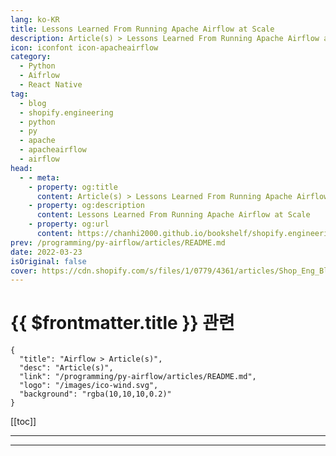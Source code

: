 ```yaml
---
lang: ko-KR
title: Lessons Learned From Running Apache Airflow at Scale
description: Article(s) > Lessons Learned From Running Apache Airflow at Scale
icon: iconfont icon-apacheairflow
category: 
  - Python
  - Aifrlow
  - React Native
tag: 
  - blog
  - shopify.engineering
  - python
  - py
  - apache
  - apacheairflow
  - airflow
head:
  - - meta:
    - property: og:title
      content: Article(s) > Lessons Learned From Running Apache Airflow at Scale
    - property: og:description
      content: Lessons Learned From Running Apache Airflow at Scale
    - property: og:url
      content: https://chanhi2000.github.io/bookshelf/shopify.engineering/lessons-learned-apache-airflow-scale.html
prev: /programming/py-airflow/articles/README.md
date: 2022-03-23
isOriginal: false
cover: https://cdn.shopify.com/s/files/1/0779/4361/articles/Shop_Eng_Blog_Header_3.png?format=webp&v=1618518074&width=1024
---
```


# {{ $frontmatter.title }} 관련

```component VPCard
{
  "title": "Airflow > Article(s)",
  "desc": "Article(s)",
  "link": "/programming/py-airflow/articles/README.md",
  "logo": "/images/ico-wind.svg",
  "background": "rgba(10,10,10,0.2)"
}
```

[[toc]]

---

<SiteInfo
  name="Lessons Learned From Running Apache Airflow at Scale"
  desc="Shopify shares some of the lessons we learned and solutions we built in order to run Airflow at scale."
  url="https://shopify.engineering/lessons-learned-apache-airflow-scale"
  logo="https://cdn.shopify.com/static/shopify-favicon.png"
  preview="https://cdn.shopify.com/s/files/1/0779/4361/articles/Shop_Eng_Blog_Header_3.png?format=webp&v=1618518074&width=1024"/>

<!-- TODO: 작성 -->

---

<TagLinks />